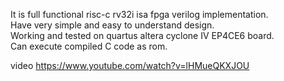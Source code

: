 It is full functional risc-c rv32i isa fpga verilog  implementation.<br/>
Have very simple and easy to understand design.<br/>
Working and tested on quartus altera cyclone IV EP4CE6 board.<br/>
Can execute compiled C code as rom.<br/>


video https://www.youtube.com/watch?v=lHMueQKXJOU

